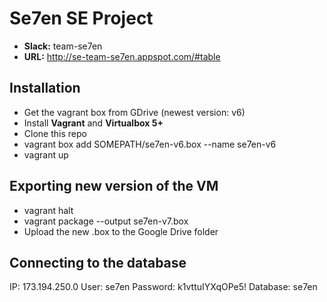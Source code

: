 Se7en SE Project
===
- **Slack:** team-se7en
- **URL:** http://se-team-se7en.appspot.com/#table

Installation
---
- Get the vagrant box from GDrive (newest version: v6)
- Install **Vagrant** and **Virtualbox 5+**
- Clone this repo
- vagrant box add SOMEPATH/se7en-v6.box --name se7en-v6
- vagrant up

Exporting new version of the VM
---
- vagrant halt
- vagrant package --output se7en-v7.box
- Upload the new .box to the Google Drive folder

Connecting to the database
---
IP: 173.194.250.0
User: se7en
Password: k1vttuIYXqOPe5!
Database: se7en
